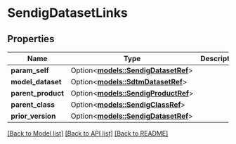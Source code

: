 # SendigDatasetLinks

## Properties

Name | Type | Description | Notes
------------ | ------------- | ------------- | -------------
**param_self** | Option<[**models::SendigDatasetRef**](SendigDatasetRef.md)> |  | [optional]
**model_dataset** | Option<[**models::SdtmDatasetRef**](SdtmDatasetRef.md)> |  | [optional]
**parent_product** | Option<[**models::SendigProductRef**](SendigProductRef.md)> |  | [optional]
**parent_class** | Option<[**models::SendigClassRef**](SendigClassRef.md)> |  | [optional]
**prior_version** | Option<[**models::SendigDatasetRef**](SendigDatasetRef.md)> |  | [optional]

[[Back to Model list]](../README.md#documentation-for-models) [[Back to API list]](../README.md#documentation-for-api-endpoints) [[Back to README]](../README.md)


